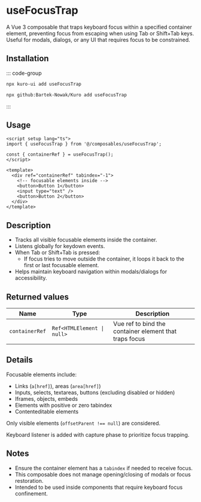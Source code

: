 # useFocusTrap

A Vue 3 composable that traps keyboard focus within a specified container element, preventing focus from escaping when using Tab or Shift+Tab keys. Useful for modals, dialogs, or any UI that requires focus to be constrained.

## Installation

::: code-group
```bash [npx via npm]
npx kuro-ui add useFocusTrap
```
```bash [npx via GitHub]
npx github:Bartek-Nowak/Kuro add useFocusTrap
```
:::

## Usage

```vue
<script setup lang="ts">
import { useFocusTrap } from '@/composables/useFocusTrap';

const { containerRef } = useFocusTrap();
</script>

<template>
  <div ref="containerRef" tabindex="-1">
    <!-- focusable elements inside -->
    <button>Button 1</button>
    <input type="text" />
    <button>Button 2</button>
  </div>
</template>
```

## Description

- Tracks all visible focusable elements inside the container.
- Listens globally for keydown events.
- When Tab or Shift+Tab is pressed:
  - If focus tries to move outside the container, it loops it back to the first or last focusable element.
- Helps maintain keyboard navigation within modals/dialogs for accessibility.

## Returned values

| Name          | Type                   | Description                                   |
| ------------- | ---------------------- | ---------------------------------------------|
| `containerRef` | `Ref<HTMLElement \| null>` | Vue ref to bind the container element that traps focus |

## Details

Focusable elements include:

- Links (`a[href]`), areas (`area[href]`)
- Inputs, selects, textareas, buttons (excluding disabled or hidden)
- Iframes, objects, embeds
- Elements with positive or zero tabindex
- Contenteditable elements

Only visible elements (`offsetParent !== null`) are considered.

Keyboard listener is added with capture phase to prioritize focus trapping.

## Notes

- Ensure the container element has a `tabindex` if needed to receive focus.
- This composable does not manage opening/closing of modals or focus restoration.
- Intended to be used inside components that require keyboard focus confinement.